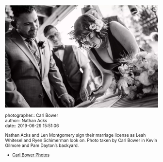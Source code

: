 ![Nathan Acks and Len Montgomery sign their marriage license](assets/2019-06-29-set-1-the-ceremony-36.webp)

photographer:: Carl Bower  
author:: Nathan Acks  
date:: 2019-06-29 15:51:06

Nathan Acks and Len Montgomery sign their marriage license as Leah Whitesel and Ryen Schimerman look on. Photo taken by Carl Bower in Kevin Gilmore and Pam Dayton’s backyard.

* [Carl Bower Photos](https://carlbowerphotos.com)
